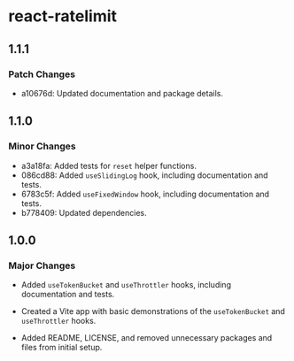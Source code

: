# react-ratelimit

## 1.1.1

### Patch Changes

- a10676d: Updated documentation and package details.

## 1.1.0

### Minor Changes

- a3a18fa: Added tests for `reset` helper functions.
- 086cd88: Added `useSlidingLog` hook, including documentation and tests.
- 6783c5f: Added `useFixedWindow` hook, including documentation and tests.
- b778409: Updated dependencies.

## 1.0.0

### Major Changes

- Added `useTokenBucket` and `useThrottler` hooks, including documentation and tests.

- Created a Vite app with basic demonstrations of the `useTokenBucket` and `useThrottler` hooks.

- Added README, LICENSE, and removed unnecessary packages and files from initial setup.
